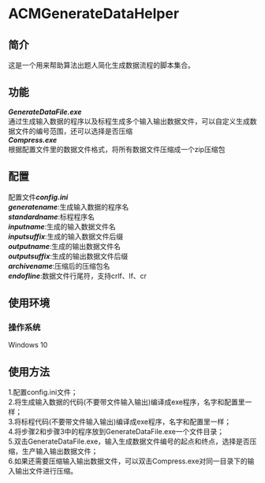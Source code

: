 # ACMGenerateDataHelper
## 简介
这是一个用来帮助算法出题人简化生成数据流程的脚本集合。
## 功能
***GenerateDataFile.exe***  
通过生成输入数据的程序以及标程生成多个输入输出数据文件，可以自定义生成数据文件的编号范围，还可以选择是否压缩  
***Compress.exe***  
根据配置文件里的数据文件格式，将所有数据文件压缩成一个zip压缩包  
## 配置
配置文件***config.ini***  
***generatename***:生成输入数据的程序名  
***standardname***:标程程序名  
***inputname***:生成的输入数据文件名  
***inputsuffix***:生成的输入数据文件后缀  
***outputname***:生成的输出数据文件名  
***outputsuffix***:生成的输出数据文件后缀  
***archivename***:压缩后的压缩包名   
***endofline***:数据文件行尾符，支持crlf、lf、cr   
## 使用环境
### 操作系统 
Windows 10
## 使用方法
1.配置config.ini文件；  
2.将生成输入数据的代码(不要带文件输入输出)编译成exe程序，名字和配置里一样；    
3.将标程代码(不要带文件输入输出)编译成exe程序，名字和配置里一样；  
4.将步骤2和步骤3中的程序放到GenerateDataFile.exe一个文件目录；  
5.双击GenerateDataFile.exe，输入生成数据文件编号的起点和终点，选择是否压缩，生产输入输出数据文件；  
6.如果还需要压缩输入输出数据文件，可以双击Compress.exe对同一目录下的输入输出文件进行压缩。
